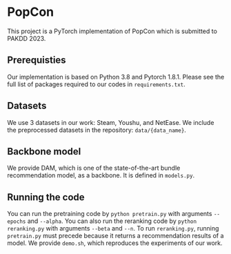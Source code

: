 # PopCon
This project is a PyTorch implementation of PopCon which is submitted to PAKDD 2023.

## Prerequisties
Our implementation is based on Python 3.8 and Pytorch 1.8.1. Please see the full list of packages required to our codes in `requirements.txt`.

## Datasets
We use 3 datasets in our work: Steam, Youshu, and NetEase.
We include the preprocessed datasets in the repository: `data/{data_name}`.

## Backbone model
We provide DAM, which is one of the state-of-the-art bundle recommendation model, as a backbone.
It is defined in `models.py`.

## Running the code
You can run the pretraining code by `python pretrain.py` with arguments `--epochs` and `--alpha`.
You can also run the reranking code by `python reranking.py` with arguments `--beta` and `--n`.
To run `reranking.py`, running `pretrain.py` must precede because it returns a recommendation results of a model.
We provide `demo.sh`, which reproduces the experiments of our work.
